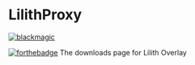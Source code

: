 # LilithProxy
[![blackmagic](https://img.shields.io/badge/Powered%20By-Black%20Magic-6F0B4F?style=for-the-badge)](https://shields.io)

[![forthebadge](https://forthebadge.com/images/badges/powered-by-black-magic.svg)](https://forthebadge.com)
The downloads page for Lilith Overlay
